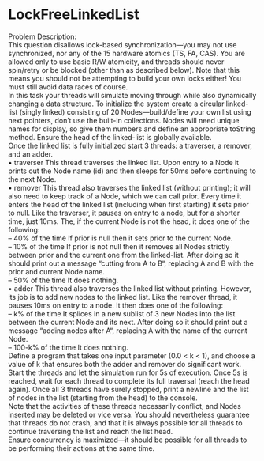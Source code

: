 # LockFreeLinkedList
Problem Description:\
This question disallows lock-based synchronization—you may not use synchronized, nor any of the 15
hardware atomics (TS, FA, CAS). You are allowed only to use basic R/W atomicity, and threads should
never spin/retry or be blocked (other than as described below). Note that this means you should not be
attempting to build your own locks either! You must still avoid data races of course.\
In this task your threads will simulate moving through while also dynamically changing a data structure.
To initialize the system create a circular linked-list (singly linked) consisting of 20 Nodes—build/define
your own list using next pointers, don’t use the built-in collections. Nodes will need unique names
for display, so give them numbers and define an appropriate toString method. Ensure the head of the
linked-list is globally available.\
Once the linked list is fully initialized start 3 threads: a traverser, a remover, and an adder.\
• traverser This thread traverses the linked list. Upon entry to a Node it prints out the Node name
(id) and then sleeps for 50ms before continuing to the next Node.\
• remover This thread also traverses the linked list (without printing); it will also need to keep track
of a Node, which we can call prior. Every time it enters the head of the linked list (including
when first starting) it sets prior to null. Like the traverser, it pauses on entry to a node, but for
a shorter time, just 10ms. The, if the current Node is not the head, it does one of the following:\
  – 40% of the time If prior is null then it sets prior to the current Node.\
  – 10% of the time If prior is not null then it removes all Nodes strictly between prior
and the current one from the linked-list. After doing so it should print out a message “cutting
from A to B“, replacing A and B with the prior and current Node name.\
  – 50% of the time It does nothing.\
• adder This thread also traverses the linked list without printing. However, its job is to add new
nodes to the linked list. Like the remover thread, it pauses 10ms on entry to a node. It then does
one of the following:\
  – k% of the time It splices in a new sublist of 3 new Nodes into the list between the current
Node and its next. After doing so it should print out a message “adding nodes after A“,
replacing A with the name of the current Node.\
  – 100-k% of the time It does nothing.\
Define a program that takes one input parameter (0.0 < k < 1), and choose a value of k that ensures
both the adder and remover do significant work. Start the threads and let the simulation run for 5s of
execution. Once 5s is reached, wait for each thread to complete its full traversal (reach the head again).
Once all 3 threads have surely stopped, print a newline and the list of nodes in the list (starting from the
head) to the console.\
Note that the activities of these threads necessarily conflict, and Nodes inserted may be deleted or vice
versa. You should nevertheless guarantee that threads do not crash, and that it is always possible for all
threads to continue traversing the list and reach the list head.\
Ensure concurrency is maximized—it should be possible for all threads to be performing their actions at
the same time.
